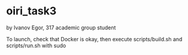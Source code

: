 # oiri_task3

by Ivanov Egor, 317 academic group student

To launch, check that Docker is okay, then execute scripts/build.sh and scripts/run.sh with sudo
